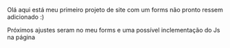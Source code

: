 Olá aqui está meu primeiro projeto de site com um forms não pronto ressem adicionado :)

Próximos ajustes seram no meu forms e uma possível inclementação do Js na página
